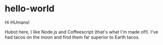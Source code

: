# hello-world

Hi HUmans!

Hubot here, I like Node.js and Coffeescript (that's what I'm made of!).
I've had tacos on the moon and find them far superior to Earth tacos.
